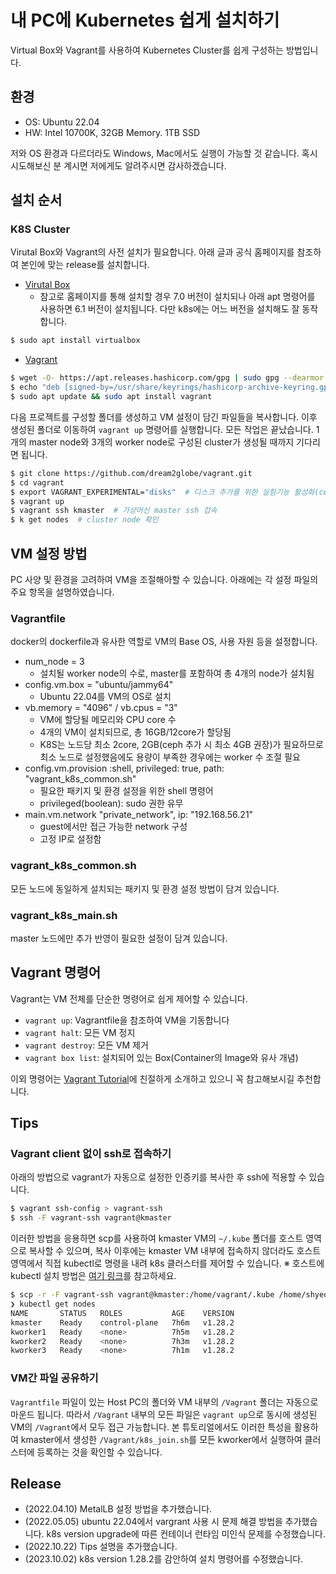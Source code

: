 # 내 PC에 Kubernetes 쉽게 설치하기
Virtual Box와 Vagrant를 사용하여 Kubernetes Cluster를 쉽게 구성하는 방법입니다. 

## 환경
* OS: Ubuntu 22.04
* HW: Intel 10700K, 32GB Memory. 1TB SSD

저와 OS 환경과 다르더라도 Windows, Mac에서도 실행이 가능할 것 같습니다. 혹시 시도해보신 분 계시면 저에게도 알려주시면 감사하겠습니다.

## 설치 순서

### K8S Cluster
Virutal Box와 Vagrant의 사전 설치가 필요합니다. 아래 글과 공식 홈페이지를 참조하여 본인에 맞는 release를 설치합니다.
* [Virutal Box](https://www.virtualbox.org/wiki/Linux_Downloads)
  * 참고로 홈페이지를 통해 설치할 경우 7.0 버전이 설치되나 아래 apt 명령어를 사용하면 6.1 버전이 설치됩니다. 다만 k8s에는 어느 버전을 설치해도 잘 동작합니다. 

```bash
$ sudo apt install virtualbox
```
* [Vagrant](https://www.vagrantup.com/downloads/) 

```bash
$ wget -O- https://apt.releases.hashicorp.com/gpg | sudo gpg --dearmor -o /usr/share/keyrings/hashicorp-archive-keyring.gpg
$ echo "deb [signed-by=/usr/share/keyrings/hashicorp-archive-keyring.gpg] https://apt.releases.hashicorp.com $(lsb_release -cs) main" | sudo tee /etc/apt/sources.list.d/hashicorp.list
$ sudo apt update && sudo apt install vagrant
```

다음 프로젝트를 구성할 폴더를 생성하고 VM 설정이 담긴 파일들을 복사합니다. 이후 생성된 폴더로 이동하여 `vagrant up` 명령어를 실행합니다. 모든 작업은 끝났습니다. 1개의 master node와 3개의 worker node로 구성된 cluster가 생성될 때까지 기다리면 됩니다.

```bash
$ git clone https://github.com/dream2globe/vagrant.git
$ cd vagrant
$ export VAGRANT_EXPERIMENTAL="disks"  # 디스크 추가를 위한 실험기능 활성화(ceph 설치 시 필요)
$ vagrant up
$ vagrant ssh kmaster  # 가상머신 master ssh 접속
$ k get nodes  # cluster node 확인
```

## VM 설정 방법
PC 사양 및 환경을 고려하여 VM을 조절해아할 수 있습니다. 아래에는 각 설정 파일의 주요 항목을 설명하였습니다.

### Vagrantfile
docker의 dockerfile과 유사한 역할로 VM의 Base OS, 사용 자원 등을 설정합니다. 
* num_node = 3
  * 설치될 worker node의 수로, master를 포함하여 총 4개의 node가 설치됨
* config.vm.box = "ubuntu/jammy64"
  * Ubuntu 22.04를 VM의 OS로 설치
* vb.memory = "4096" / vb.cpus = "3"
  * VM에 할당될 메모리와 CPU core 수
  * 4개의 VM이 설치되므로, 총 16GB/12core가 할당됨
  * K8S는 노드당 최소 2core, 2GB(ceph 추가 시 최소 4GB 권장)가 필요하므로 최소 노드로 설정했음에도 용량이 부족한 경우에는 worker 수 조절 필요
* config.vm.provision :shell, privileged: true,  path: "vagrant_k8s_common.sh"
  * 필요한 패키지 및 환경 설정을 위한 shell 명령어
  * privileged(boolean): sudo 권한 유무
* main.vm.network "private_network", ip: "192.168.56.21"
  * guest에서만 접근 가능한 network 구성
  * 고정 IP로 설정함

### vagrant_k8s_common.sh
모든 노드에 동일하게 설치되는 패키지 및 환경 설정 방법이 담겨 있습니다. 

### vagrant_k8s_main.sh
master 노드에만 추가 반영이 필요한 설정이 담겨 있습니다.

## Vagrant 명령어
Vagrant는 VM 전체를 단순한 명령어로 쉽게 제어할 수 있습니다.
* `vagrant up`: Vagrantfile을 참조하여 VM을 기동합니다 
* `vagrant halt`: 모든 VM 정지
* `vagrant destroy`: 모든 VM 제거
* `vagrant box list`: 설치되어 있는 Box(Container의 Image와 유사 개념)

이외 명령어는 [Vagrant Tutorial](https://learn.hashicorp.com/collections/vagrant/getting-started)에 친절하게 소개하고 있으니 꼭 참고해보시길 추천합니다.

## Tips
### Vagrant client 없이 ssh로 접속하기
아래의 방법으로 vagrant가 자동으로 설정한 인증키를 복사한 후 ssh에 적용할 수 있습니다. 

```bash
$ vagrant ssh-config > vagrant-ssh
$ ssh -F vagrant-ssh vagrant@kmaster 
```

이러한 방법을 응용하면 scp를 사용하여 kmaster VM의 `~/.kube` 폴더를 호스트 영역으로 복사할 수 있으며,
복사 이후에는 kmaster VM 내부에 접속하지 않더라도 호스트 영역에서 직접 kubectl로 명령을 내려 k8s 클러스터를 제어할 수 있습니다. 
※ 호스트에 kubectl 설치 방법은 [여기 링크](https://kubernetes.io/ko/docs/tasks/tools/install-kubectl-linux/)를 참고하세요.

```bash
$ scp -r -F vagrant-ssh vagrant@kmaster:/home/vagrant/.kube /home/shyeon/
❯ kubectl get nodes
NAME       STATUS   ROLES           AGE    VERSION
kmaster    Ready    control-plane   7h6m   v1.28.2
kworker1   Ready    <none>          7h5m   v1.28.2
kworker2   Ready    <none>          7h3m   v1.28.2
kworker3   Ready    <none>          7h1m   v1.28.2
```
### VM간 파일 공유하기
`Vagrantfile` 파일이 있는 Host PC의 폴더와 VM 내부의 `/Vagrant` 폴더는 자동으로 마운드 됩니다. 따라서 `/Vagrant` 내부의 모든 파일은 `vagrant up`으로 동시에 생성된 VM의 `/Vagrant`에서 모두 접근 가능합니다. 본 튜토리얼에서도 이러한 특성을 활용하여 kmaster에서 생성한 `/Vagrant/k8s_join.sh`를 모든 kworker에서 실행하여 클러스터에 등록하는 것을 확인할 수 있습니다. 

## Release
* (2022.04.10) MetalLB 설정 방법을 추가했습니다.
* (2022.05.05) ubuntu 22.04에서 vargrant 사용 시 문제 해결 방법을 추가했습니다. 
               k8s version upgrade에 따른 컨테이너 런타임 미인식 문제를 수정했습니다. 
* (2022.10.22) Tips 설명을 추가했습니다. 
* (2023.10.02) k8s version 1.28.2를 감안하여 설치 명령어를 수정했습니다. 
